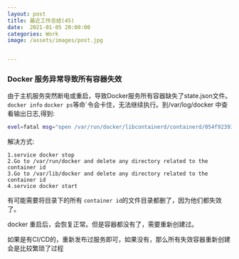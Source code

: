 ```yaml
---
layout: post
title: 最近工作总结(45)
date:  2021-01-05 20:00:00
categories: Work
image: /assets/images/post.jpg


---
```


 

### Docker 服务异常导致所有容器失效

由于主机服务突然断电或重启，导致Docker服务所有容器缺失了state.json文件。`docker info` `docker ps`等命`令会卡住，无法继续执行。到/var/log/docker 中查看输出日志,得到: 

```sh
evel=fatal msg="open /var/run/docker/libcontainerd/containerd/054f92393f757e0418b014ed1fa35673fbce2293de43e42153f4e10ec4910c77/state.json: no such file or directory
```

 解决方式:

```
1.service docker stop
2.Go to /var/run/docker and delete any directory related to the container id
3.Go to /var/lib/docker and delete any directory related to the container id
4.service docker start
```

有可能需要将目录下的所有 `container id`的文件目录都删了，因为他们都失效了。

docker 重启后，会恢复正常。但是容器都没有了，需要重新创建过。

如果是有CI/CD的，重新发布过服务即可，如果没有，那么所有失效容器重新创建会是比较繁琐了过程

